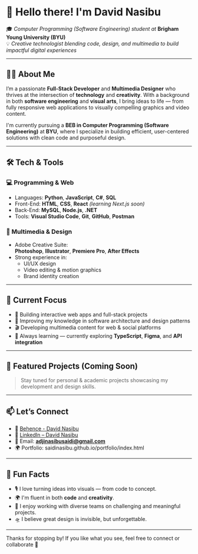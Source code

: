 # 👋 Hello there! I'm David Nasibu

🎓 *Computer Programming (Software Engineering) student at* **Brigham Young University (BYU)**  
💡 *Creative technologist blending code, design, and multimedia to build impactful digital experiences*

---

## 🧑‍💻 About Me

I’m a passionate **Full-Stack Developer** and **Multimedia Designer** who thrives at the intersection of **technology** and **creativity**. With a background in both **software engineering** and **visual arts**, I bring ideas to life — from fully responsive web applications to visually compelling graphics and video content.

I'm currently pursuing a **BEB in Computer Programming (Software Engineering)** at **BYU**, where I specialize in building efficient, user-centered solutions with clean code and purposeful design.

---

## 🛠 Tech & Tools

### 💻 Programming & Web
- Languages: **Python**, **JavaScript**, **C#**, **SQL**
- Front-End: **HTML**, **CSS**, **React** *(learning Next.js soon)*
- Back-End: **MySQL**, **Node.js**, **.NET**
- Tools: **Visual Studio Code**, **Git**, **GitHub**, **Postman**

### 🎨 Multimedia & Design
- Adobe Creative Suite:  
  **Photoshop**, **Illustrator**, **Premiere Pro**, **After Effects**
- Strong experience in:
  - UI/UX design
  - Video editing & motion graphics
  - Brand identity creation

---

## 🚀 Current Focus

- 📱 Building interactive web apps and full-stack projects
- 🧠 Improving my knowledge in software architecture and design patterns
- 🎬 Developing multimedia content for web & social platforms
- 🔄 Always learning — currently exploring **TypeScript**, **Figma**, and **API integration**

---

## 📂 Featured Projects (Coming Soon)
> Stay tuned for personal & academic projects showcasing my development and design skills.

---

## 📫 Let’s Connect
- 🔗 [Behence - David Nasibu](https://www.behance.net/davidnasibu)
- 🔗 [LinkedIn – David Nasibu](https://www.linkedin.com/in/davidnasibu/)
- 📧 Email: **adjinasibusaidi@gmail.com**
- 🌍 Portfolio: saidinasibu.github.io/portfolio/index.html

---

## 🧠 Fun Facts

- 🎙 I love turning ideas into visuals — from code to concept.
- 🌍 I'm fluent in both **code** and **creativity**.
- 🤝 I enjoy working with diverse teams on challenging and meaningful projects.
- 🛸 I believe great design is invisible, but unforgettable.

---

Thanks for stopping by! If you like what you see, feel free to connect or collaborate 🚀
